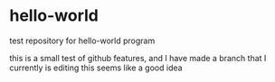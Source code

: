 # hello-world
test repository for hello-world program

this is a small test of github features, and I have made a branch that I currently is editing
this seems like a good idea
